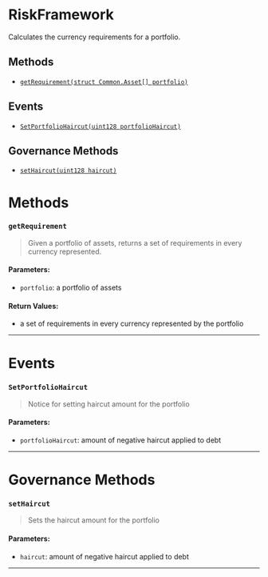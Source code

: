 # RiskFramework

Calculates the currency requirements for a portfolio.


## Methods
- [`getRequirement(struct Common.Asset[] portfolio)`](#getRequirement)

## Events
- [`SetPortfolioHaircut(uint128 portfolioHaircut)`](#SetPortfolioHaircut)

## Governance Methods
- [`setHaircut(uint128 haircut)`](#setHaircut)

# Methods
### `getRequirement`
> Given a portfolio of assets, returns a set of requirements in every currency represented.

#### Parameters:
- `portfolio`: a portfolio of assets

#### Return Values:
- a set of requirements in every currency represented by the portfolio


***


# Events
### `SetPortfolioHaircut`
> Notice for setting haircut amount for the portfolio

#### Parameters:
- `portfolioHaircut`: amount of negative haircut applied to debt

***


# Governance Methods
### `setHaircut`
> Sets the haircut amount for the portfolio

#### Parameters:
- `haircut`: amount of negative haircut applied to debt

***
